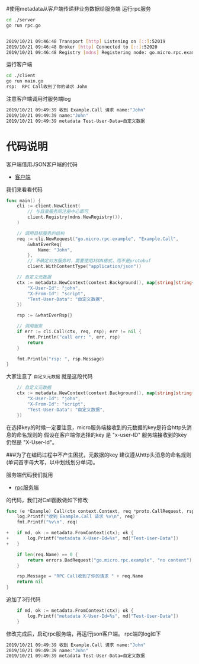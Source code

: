 #使用metadata从客户端传递非业务数据给服务端
运行rpc服务

```bash
cd ./server
go run rpc.go


2019/10/21 09:46:48 Transport [http] Listening on [::]:52019
2019/10/21 09:46:48 Broker [http] Connected to [::]:52020
2019/10/21 09:46:48 Registry [mdns] Registering node: go.micro.rpc.example-005b5de8-b71a-41eb-82df-524770462bcd

```
运行客户端

```bash
cd ./client
go run main.go
rsp:  RPC Call收到了你的请求 John
```

注意客户端调用时服务端log

```bash
2019/10/21 09:49:39 收到 Example.Call 请求 name:"John"
2019/10/21 09:49:39 name:"John"
2019/10/21 09:49:39 metadata Test-User-Data=自定义数据

```



# 代码说明


客户端借用JSON客户端的代码
- [客户端](./client)


我们来看看代码
```go
func main() {
	cli := client.NewClient(
		// 与目录服务同注册中心即可
		client.Registry(mdns.NewRegistry()),
	)

	// 调用目标服务的结构
	req := cli.NewRequest("go.micro.rpc.example", "Example.Call",
		&whatEverReq{
			Name: "John",
		},
		// 不确定对方服务时，需要使用JSON格式，而不是protobuf
		client.WithContentType("application/json"))

	// 自定义元数据
	ctx := metadata.NewContext(context.Background(), map[string]string{
		"X-User-Id": "john",
		"X-From-Id": "script",
		"Test-User-Data": "自定义数据",
	})

	rsp := &whatEverRsp{}

	// 调用服务
	if err := cli.Call(ctx, req, rsp); err != nil {
		fmt.Println("call err: ", err, rsp)
		return
	}

	fmt.Println("rsp: ", rsp.Message)
}

```

大家注意了 `自定义元数据` 就是这段代码


```go
    // 自定义元数据
	ctx := metadata.NewContext(context.Background(), map[string]string{
		"X-User-Id": "john",
		"X-From-Id": "script",
		"Test-User-Data": "自定义数据",
	})

```

在选择key的时候一定要注意，micro服务端接收到的元数据的key是符合http头消息的命名规则的
假设在客户端你选择的key 是 "x-user-ID" 服务端接收到的key 仍然是 "X-User-Id"。

###为了在编码过程中不产生困扰，元数据的key 建议遵从http头消息的命名规则(单词首字母大写，以中划线划分单词)。


服务端代码我们就用

- [rpc服务端](/server)

的代码，我们对Call函数做如下修改
```go
func (e *Example) Call(ctx context.Context, req *proto.CallRequest, rsp *proto.CallResponse) error {
	log.Printf("收到 Example.Call 请求 %v\n", req)
	fmt.Printf("%v\n", req)

+	if md, ok := metadata.FromContext(ctx); ok {
+		log.Printf("metadata X-User-Id=%s", md["Test-User-Data"])
+	}

	if len(req.Name) == 0 {
		return errors.BadRequest("go.micro.rpc.example", "no content")
	}

	rsp.Message = "RPC Call收到了你的请求 " + req.Name
	return nil
}

```
追加了3行代码
```go
    if md, ok := metadata.FromContext(ctx); ok {
        log.Printf("metadata X-User-Id=%s", md["Test-User-Data"])
    }
```

修改完成后，启动rpc服务端，再运行json客户端。
rpc端的log如下

```bash
2019/10/21 09:49:39 收到 Example.Call 请求 name:"John"
2019/10/21 09:49:39 name:"John"
2019/10/21 09:49:39 metadata Test-User-Data=自定义数据
```

